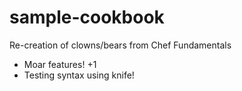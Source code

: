 # sample-cookbook

Re-creation of clowns/bears from Chef Fundamentals
- Moar features! +1
- Testing syntax using knife!
